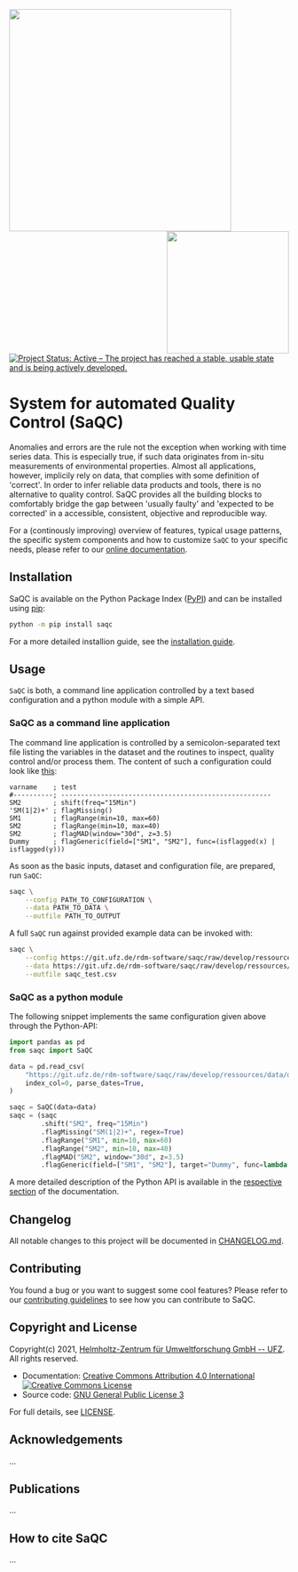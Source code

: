 <a href="https://www.ufz.de/index.php?en=33573">
    <img src="https://git.ufz.de/rdm-software/saqc/raw/develop/sphinxdoc/ressources/images/Representative/UFZLogo.png" width="400"/>
</a>

<a href="https://www.ufz.de/index.php?en=45348">
    <img src="https://git.ufz.de/rdm-software/saqc/raw/develop/sphinxdoc/ressources/images/Representative/RDMLogo.png" align="right" width="220"/>
</a>

[![Project Status: Active – The project has reached a stable, usable state and is being actively developed.](https://www.repostatus.org/badges/latest/active.svg)](https://www.repostatus.org/#active)


# System for automated Quality Control (SaQC)

Anomalies and errors are the rule not the exception when working with 
time series data. This is especially true, if such data originates
from in-situ measurements of environmental properties. 
Almost all applications, however, implicily rely on data, that complies
with some definition of 'correct'. 
In order to infer reliable data products and tools, there is no alternative
to quality control. SaQC provides all the building blocks to comfortably
bridge the gap between 'usually faulty' and 'expected to be corrected' in 
a accessible, consistent, objective and reproducible way.

For a (continously improving) overview of features, typical usage patterns,
the specific system components and how to customize `SaQC` to your specific
needs, please refer to our
[online documentation](https://rdm-software.pages.ufz.de/saqc/index.html).


## Installation

SaQC is available on the Python Package Index ([PyPI](https://pypi.org/)) and
can be installed using [pip](https://pip.pypa.io/en/stable/):
```sh
python -m pip install saqc
```
For a more detailed installion guide, see the [installation guide](https://rdm-software.pages.ufz.de/saqc/getting_started/InstallationGuide.html).

## Usage

`SaQC` is both, a command line application controlled by a text based configuration
and a python module with a simple API.

### SaQC as a command line application
The command line application is controlled by a semicolon-separated text
file listing the variables in the dataset and the routines to inspect,
quality control and/or process them. The content of such a configuration
could look like [this](https://git.ufz.de/rdm-software/saqc/raw/develop/ressources/data/config.csv):

```
varname    ; test
#----------; -----------------------------------------------------
SM2        ; shift(freq="15Min")
'SM(1|2)+' ; flagMissing()
SM1        ; flagRange(min=10, max=60)
SM2        ; flagRange(min=10, max=40)
SM2        ; flagMAD(window="30d", z=3.5)
Dummy      ; flagGeneric(field=["SM1", "SM2"], func=(isflagged(x) | isflagged(y)))
```

As soon as the basic inputs, dataset and configuration file, are
prepared, run `SaQC`:
```sh
saqc \
    --config PATH_TO_CONFIGURATION \
    --data PATH_TO_DATA \
    --outfile PATH_TO_OUTPUT
```

A full `SaQC` run against provided example data can be invoked with:
```sh
saqc \
    --config https://git.ufz.de/rdm-software/saqc/raw/develop/ressources/data/config.csv \
    --data https://git.ufz.de/rdm-software/saqc/raw/develop/ressources/data/data.csv \
    --outfile saqc_test.csv
```

### SaQC as a python module

The following snippet implements the same configuration given above through
the Python-API:

```python
import pandas as pd
from saqc import SaQC

data = pd.read_csv(
    "https://git.ufz.de/rdm-software/saqc/raw/develop/ressources/data/data.csv",
    index_col=0, parse_dates=True,
)

saqc = SaQC(data=data)
saqc = (saqc
        .shift("SM2", freq="15Min")
        .flagMissing("SM(1|2)+", regex=True)
        .flagRange("SM1", min=10, max=60)
        .flagRange("SM2", min=10, max=40)
        .flagMAD("SM2", window="30d", z=3.5)
        .flagGeneric(field=["SM1", "SM2"], target="Dummy", func=lambda x, y: (isflagged(x) | isflagged(y))))
```

A more detailed description of the Python API is available in the 
[respective section](https://rdm-software.pages.ufz.de/saqc/getting_started/TutorialAPI.html)
of the documentation.

## Changelog
All notable changes to this project will be documented in [CHANGELOG.md](CHANGELOG.md).

## Contributing
You found a bug or you want to suggest some cool features? Please refer to our [contributing guidelines](CONTRIBUTING.md) to see how you can contribute to SaQC.

## Copyright and License
Copyright(c) 2021, [Helmholtz-Zentrum für Umweltforschung GmbH -- UFZ](https://www.ufz.de). All rights reserved.

- Documentation: [Creative Commons Attribution 4.0 International](https://creativecommons.org/licenses/by/4.0/) <a rel="license" href="http://creativecommons.org/licenses/by/4.0/"><img alt="Creative Commons License" style="border-width:0" src="https://i.creativecommons.org/l/by/4.0/80x15.png" /></a>
- Source code: [GNU General Public License 3](https://www.gnu.org/licenses/gpl-3.0.html)

For full details, see [LICENSE](LICENSE.md).

## Acknowledgements
...

## Publications
...

## How to cite SaQC
... 

